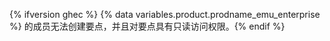 {% ifversion ghec %} {% data variables.product.prodname_emu_enterprise %} 的成员无法创建要点，并且对要点具有只读访问权限。{% endif %}
